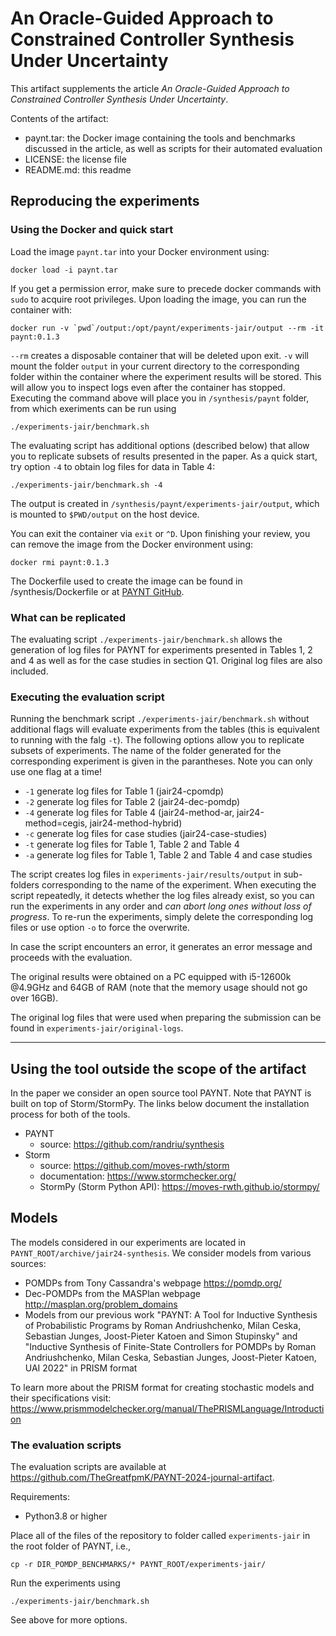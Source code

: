# An Oracle-Guided Approach to Constrained Controller Synthesis Under Uncertainty

This artifact supplements the article *An Oracle-Guided Approach to Constrained Controller Synthesis Under Uncertainty*.

Contents of the artifact:
- paynt.tar: the Docker image containing the tools and benchmarks discussed in the article, as well as scripts for their automated evaluation
- LICENSE: the license file
- README.md: this readme

## Reproducing the experiments

### Using the Docker and quick start

Load the image `paynt.tar` into your Docker environment using:
```
docker load -i paynt.tar
```

If you get a permission error, make sure to precede docker commands with `sudo` to acquire root privileges. Upon loading the image, you can run the container with:
```
docker run -v `pwd`/output:/opt/paynt/experiments-jair/output --rm -it paynt:0.1.3
```

`--rm` creates a disposable container that will be deleted upon exit. `-v` will mount the folder `output` in your current directory to the corresponding folder within the container where the experiment results will be stored. This will allow you to inspect logs even after the container has stopped. Executing the command above will place you in `/synthesis/paynt` folder, from which exeriments can be run using
```
./experiments-jair/benchmark.sh 
```

The evaluating script has additional options (described below) that allow you to replicate subsets of results presented in the paper. As a quick start, try option `-4` to obtain log files for data in Table 4:
```
./experiments-jair/benchmark.sh -4
```
The output is created in `/synthesis/paynt/experiments-jair/output`, which is mounted to `$PWD/output` on the host device.

You can exit the container via `exit` or `^D`. Upon finishing your review, you can remove the image from the Docker environment using:
```
docker rmi paynt:0.1.3
```

The Dockerfile used to create the image can be found in /synthesis/Dockerfile or at [PAYNT GitHub](https://github.com/randriu/synthesis).

### What can be replicated

The evaluating script `./experiments-jair/benchmark.sh` allows the generation of log files for PAYNT for experiments presented in Tables 1, 2 and 4 as well as for the case studies in section Q1. Original log files are also included.

### Executing the evaluation script

Running the benchmark script `./experiments-jair/benchmark.sh` without additional flags will evaluate experiments from the tables (this is equivalent to running with the falg `-t`). The following options allow you to replicate subsets of experiments. The name of the folder generated for the corresponding experiment is given in the parantheses. Note you can only use one flag at a time!
- `-1` generate log files for Table 1 (jair24-cpomdp)
- `-2` generate log files for Table 2 (jair24-dec-pomdp)
- `-4` generate log files for Table 4 (jair24-method-ar, jair24-method=cegis, jair24-method-hybrid)
- `-c` generate log files for case studies (jair24-case-studies)
- `-t` generate log files for Table 1, Table 2 and Table 4
- `-a` generate log files for Table 1, Table 2 and Table 4 and case studies

The script creates log files in `experiments-jair/results/output` in sub-folders corresponding to the name of the experiment. When executing the script repeatedly, it detects whether the log files already exist, so you can run the experiments in any order and *can abort long ones without loss of progress*. To re-run the experiments, simply delete the corresponding log files or use option `-o` to force the overwrite.

In case the script encounters an error, it generates an error message and proceeds with the evaluation.

The original results were obtained on a PC equipped with i5-12600k @4.9GHz and 64GB of RAM (note that the memory usage should not go over 16GB).

The original log files that were used when preparing the submission can be found in `experiments-jair/original-logs`.

---


## Using the tool outside the scope of the artifact

In the paper we consider an open source tool PAYNT. Note that PAYNT is built on top of Storm/StormPy. The links below document the installation process for both of the tools.

- PAYNT
    - source: https://github.com/randriu/synthesis
- Storm
    - source: https://github.com/moves-rwth/storm
    - documentation: https://www.stormchecker.org/
    - StormPy (Storm Python API): https://moves-rwth.github.io/stormpy/


## Models

The models considered in our experiments are located in `PAYNT_ROOT/archive/jair24-synthesis`. We consider models from various sources:

- POMDPs from Tony Cassandra's webpage https://pomdp.org/
- Dec-POMDPs from the MASPlan webpage http://masplan.org/problem_domains
- Models from our previous work "PAYNT: A Tool for Inductive Synthesis of Probabilistic Programs by Roman Andriushchenko, Milan Ceska, Sebastian Junges, Joost-Pieter Katoen and Simon Stupinsky" and "Inductive Synthesis of Finite-State Controllers for POMDPs by Roman Andriushchenko, Milan Ceska, Sebastian Junges, Joost-Pieter Katoen, UAI 2022" in PRISM format

To learn more about the PRISM format for creating stochastic models and their specifications visit: https://www.prismmodelchecker.org/manual/ThePRISMLanguage/Introduction


### The evaluation scripts

The evaluation scripts are available at https://github.com/TheGreatfpmK/PAYNT-2024-journal-artifact.

Requirements:
- Python3.8 or higher

Place all of the files of the repository to folder called `experiments-jair` in the root folder of PAYNT, i.e.,
```
cp -r DIR_POMDP_BENCHMARKS/* PAYNT_ROOT/experiments-jair/
```

Run the experiments using
```
./experiments-jair/benchmark.sh 
```

See above for more options.
